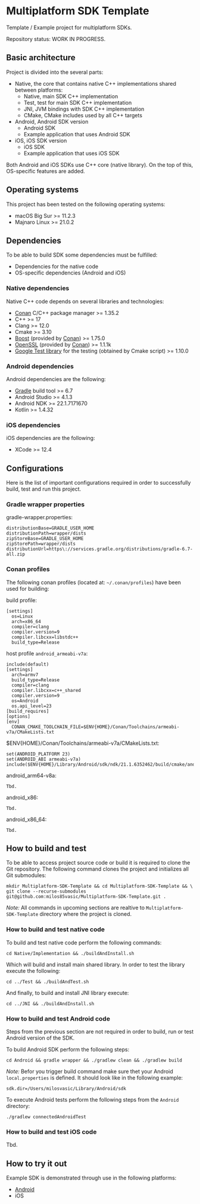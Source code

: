 # Multiplatform SDK Template

Template / Example project for multiplatform SDKs.

Repository status: WORK IN PROGRESS.

## Basic architecture

Project is divided into the several parts:

- Native, the core that contains native C++ implementations shared between platforms:
  - Native, main SDK C++ implementation
  - Test, test for main SDK C++ implementation
  - JNI, JVM bindings with SDK C++ implementation
  - CMake, CMake includes used by all C++ targets
- Android, Android SDK version
  - Android SDK
  - Example application that uses Android SDK
- iOS, iOS SDK version
  - iOS SDK
  - Example application that uses iOS SDK

Both Android and iOS SDKs use C++ core (native library). On the top of this, OS-specific features are added.

## Operating systems

This project has been tested on the following operating systems:

- macOS Big Sur >= 11.2.3
- Majnaro Linux >= 21.0.2

## Dependencies

To be able to build SDK some dependencies must be fulfilled:

- Dependencies for the native code
- OS-specific dependencies (Android and iOS)

### Native dependencies

Native C++ code depends on several libraries and technologies:

- [Conan](https://docs.conan.io/en/latest/installation.html) C/C++ package manager >= 1.35.2
- C++ >= 17
- Clang >= 12.0
- Cmake >= 3.10
- [Boost](https://www.boost.org/) (provided by [Conan](https://conan.io/center/openssl)) >= 1.75.0
- [OpenSSL](https://www.openssl.org/) (provided by [Conan](https://conan.io/center/openssl)) >= 1.1.1k
- [Google Test library](https://github.com/google/googletest) for the testing (obtained by Cmake script) >= 1.10.0

### Android dependencies

Android dependencies are the following:

- [Gradle](https://gradle.org/) build tool >= 6.7
- Android Studio >= 4.1.3
- Android NDK >= 22.1.7171670
- Kotlin >= 1.4.32

### iOS dependencies

iOS dependencies are the following:

- XCode >= 12.4

## Configurations

Here is the list of important configurations required in order to successfully build, test and run this project.

### Gradle wrapper properties

gradle-wrapper.properties:

```
distributionBase=GRADLE_USER_HOME
distributionPath=wrapper/dists
zipStoreBase=GRADLE_USER_HOME
zipStorePath=wrapper/dists
distributionUrl=https\://services.gradle.org/distributions/gradle-6.7-all.zip
```

### Conan profiles

The following conan profiles (located at: `~/.conan/profiles`) have been used for building:

build profile:

```
[settings]
  os=Linux
  arch=x86_64
  compiler=clang
  compiler.version=9
  compiler.libcxx=libstdc++
  build_type=Release
```

host profile `android_armeabi-v7a`:

```
include(default)
[settings]
  arch=armv7
  build_type=Release
  compiler=clang
  compiler.libcxx=c++_shared
  compiler.version=9
  os=Android
  os.api_level=23
[build_requires]
[options]
[env]
  CONAN_CMAKE_TOOLCHAIN_FILE=$ENV{HOME}/Conan/Toolchains/armeabi-v7a/CMakeLists.txt
```

$ENV{HOME}/Conan/Toolchains/armeabi-v7a/CMakeLists.txt:

```
set(ANDROID_PLATFORM 23)
set(ANDROID_ABI armeabi-v7a)
include($ENV{HOME}/Library/Android/sdk/ndk/21.1.6352462/build/cmake/android.toolchain.cmake)
```

android_arm64-v8a:

```
Tbd.
```

android_x86:

```
Tbd.
```

android_x86_64:

```
Tbd.
```

## How to build and test

To be able to access project source code or build it is required to clone the Git repository. The following command clones the project and initializes all Git submodules:

```
mkdir Multiplatform-SDK-Template && cd Multiplatform-SDK-Template && \
git clone --recurse-submodules git@github.com:milos85vasic/Multiplatform-SDK-Template.git .
```

*Note:* All commands in upcoming sections are realtive to `Multiplatform-SDK-Template` directory where the project is cloned.

### How to build and test native code

To build and test native code perform the following commands:

```
cd Native/Implementation && ./buildAndInstall.sh
```

Which will build and install main shared library. In order to test the library execute the following:

```
cd ../Test && ./buildAndTest.sh
```

And finally, to build and install JNI library execute:

```
cd ../JNI && ./buildAndInstall.sh
```

### How to build and test Android code

Steps from the previous section are not required in order to build, run or test Android version of the SDK.

To build Android SDK perform the following steps:

```
cd Android && gradle wrapper && ./gradlew clean && ./gradlew build
```

*Note:* Befor you trigger build command make sure thet your Android `local.properties` is defined. It should look like in the following example:

```
sdk.dir=/Users/milosvasic/Library/Android/sdk
```

To execute Android tests perform the following steps from the `Android` directory:

```
./gradlew connectedAndroidTest
```

### How to build and test iOS code

Tbd.

## How to try it out

Example SDK is demonstrated through use in the following platforms:

- [Android](Android/Application)
- iOS

